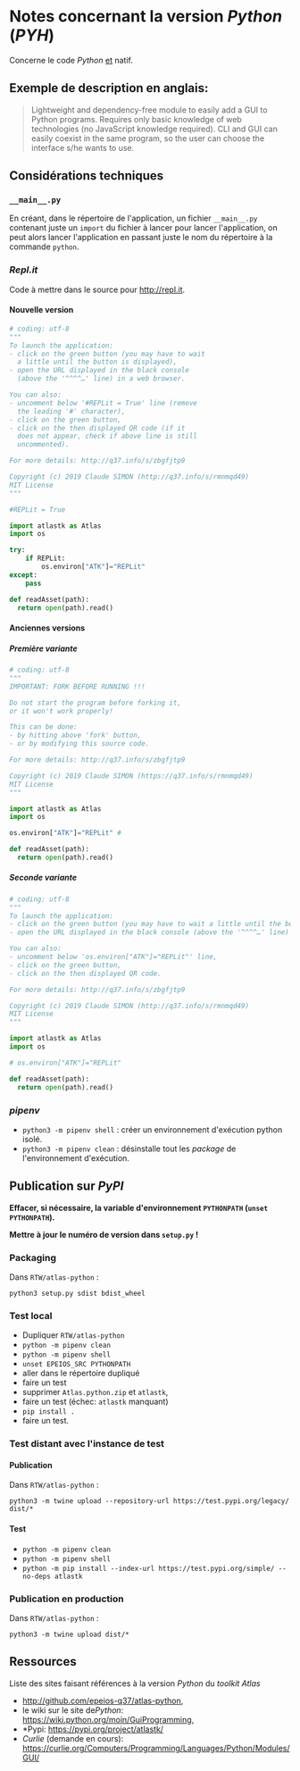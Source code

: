 # Notes concernant la version *Python* (*PYH*)

Concerne le code *Python* <u>et</u> natif.

## Exemple de description en anglais:

> Lightweight and dependency-free module to easily add a GUI to Python programs. Requires only basic knowledge of web technologies (no JavaScript knowledge required). CLI and GUI can easily coexist in the same program, so the user can choose the interface s/he wants to use.

## Considérations techniques

### `__main__.py`

En créant, dans le répertoire de l'application, un fichier `__main__.py` contenant juste un `import` du fichier à lancer pour lancer l'application, on peut alors lancer l'application en passant juste le nom du répertoire à la commande `python`.

### *Repl.it*

Code à mettre dans le source pour <http://repl.it>.

#### Nouvelle version

``` python
# coding: utf-8
"""
To launch the application:
- click on the green button (you may have to wait
  a little until the button is displayed),
- open the URL displayed in the black console
  (above the '^^^^…' line) in a web browser.

You can also:
- uncomment below '#REPLit = True' line (remove
  the leading '#' character),
- click on the green button,
- click on the then displayed QR code (if it
  does not appear, check if above line is still
  uncommented).

For more details: http://q37.info/s/zbgfjtp9

Copyright (c) 2019 Claude SIMON (http://q37.info/s/rmnmqd49)
MIT License
"""

#REPLit = True

import atlastk as Atlas
import os

try:
    if REPLit:
        os.environ["ATK"]="REPLit"
except:
    pass

def readAsset(path):
  return open(path).read()
```

#### Anciennes versions

##### Première variante

``` python
# coding: utf-8
"""
IMPORTANT: FORK BEFORE RUNNING !!!

Do not start the program before forking it,
or it won't work properly!

This can be done:
- by hitting above 'fork' button,
- or by modifying this source code.

For more details: http://q37.info/s/zbgfjtp9

Copyright (c) 2019 Claude SIMON (https://q37.info/s/rmnmqd49)
MIT License
"""

import atlastk as Atlas
import os

os.environ["ATK"]="REPLit" #

def readAsset(path):
  return open(path).read()
```

##### Seconde variante

``` python
# coding: utf-8
"""
To launch the application:
- click on the green button (you may have to wait a little until the button is displayed),
- open the URL displayed in the black console (above the '^^^^…' line) in a web browser.

You can also:
- uncomment below 'os.environ["ATK"]="REPLit"' line,
- click on the green button,
- click on the then displayed QR code.

For more details: http://q37.info/s/zbgfjtp9

Copyright (c) 2019 Claude SIMON (http://q37.info/s/rmnmqd49)
MIT License
"""

import atlastk as Atlas
import os

# os.environ["ATK"]="REPLit"

def readAsset(path):
  return open(path).read()
```

### *pipenv*

- `python3 -m pipenv shell` : créer un environnement d'exécution python isolé.
- `python3 -m pipenv clean` : désinstalle tout les *package* de l'environnement d'exécution.

## Publication sur *PyPI*

**Effacer, si nécessaire, la variable d'environnement `PYTHONPATH` (`unset PYTHONPATH`).**

**Mettre à jour le numéro de version dans `setup.py` !**

### Packaging

Dans `RTW/atlas-python` :

`python3 setup.py sdist bdist_wheel`

### Test local

- Dupliquer `RTW/atlas-python`
- `python -m pipenv clean`
- `python -m pipenv shell`
- `unset EPEIOS_SRC PYTHONPATH`
- aller dans le répertoire dupliqué
- faire un test
- supprimer `Atlas.python.zip` et `atlastk`,
- faire un test (échec: `atlastk` manquant)
- `pip install .`
- faire un test.

### Test distant avec l'instance de test

#### Publication

Dans `RTW/atlas-python` :

`python3 -m twine upload --repository-url https://test.pypi.org/legacy/ dist/*`

#### Test

- `python -m pipenv clean`
- `python -m pipenv shell`
- `python -m pip install --index-url https://test.pypi.org/simple/ --no-deps atlastk`

### Publication en production

Dans `RTW/atlas-python` :

`python3 -m twine upload dist/*`

## Ressources

Liste des sites faisant références à la version *Python* du *toolkit* *Atlas*

- <http://github.com/epeios-q37/atlas-python>,
- le wiki sur le site de*Python*: <https://wiki.python.org/moin/GuiProgramming>,
- *Pypi: <https://pypi.org/project/atlastk/>
- *Curlie* (demande en cours): <https://curlie.org/Computers/Programming/Languages/Python/Modules/GUI/>
